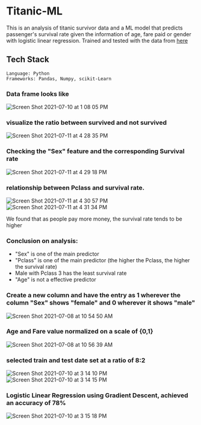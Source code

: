 # Titanic-ML

This is an analysis of titanic survivor data and a ML model that predicts passenger's survival rate given the information of age, fare paid or gender with logistic linear regression.
Trained and tested with the data from [here](https://www.kaggle.com/c/titanic/data)

## Tech Stack
```
Language: Python
Frameworks: Pandas, Numpy, scikit-Learn
```
### Data frame looks like 
![Screen Shot 2021-07-10 at 1 08 05 PM](https://user-images.githubusercontent.com/66694451/125171020-f5734300-e17f-11eb-8065-ccf9ca10acf8.png)

### visualize the ratio between survived and not survived
![Screen Shot 2021-07-11 at 4 28 35 PM](https://user-images.githubusercontent.com/66694451/125209167-0d70c280-e265-11eb-934a-31d705e643db.png)

### Checking the "Sex" feature and the corresponding Survival rate
![Screen Shot 2021-07-11 at 4 29 18 PM](https://user-images.githubusercontent.com/66694451/125209176-27aaa080-e265-11eb-9100-44fe1ca15a8a.png)

### relationship between Pclass and survival rate.
![Screen Shot 2021-07-11 at 4 30 57 PM](https://user-images.githubusercontent.com/66694451/125209268-a1db2500-e265-11eb-9aed-7e2400f2ac1e.png)
![Screen Shot 2021-07-11 at 4 31 34 PM](https://user-images.githubusercontent.com/66694451/125209279-b6b7b880-e265-11eb-994e-754923fd6b42.png)

We found that as people pay more money, the survival rate tends to be higher

### Conclusion on analysis:
- "Sex" is one of the main predictor
- "Pclass" is one of the main predictor (the higher the Pclass, the higher the survival rate)
- Male with Pclass 3 has the least survival rate
- "Age" is not a effective predictor

### Create a new column and have the entry as 1 wherever the column "Sex" shows "female" and 0 wherever it shows "male"
![Screen Shot 2021-07-08 at 10 54 50 AM](https://user-images.githubusercontent.com/66694451/124943962-f0c15a00-dfda-11eb-92f2-a5b2356bbd39.png)

### Age and Fare value normalized on a scale of {0,1}
![Screen Shot 2021-07-08 at 10 56 39 AM](https://user-images.githubusercontent.com/66694451/124944342-3bdb6d00-dfdb-11eb-8612-c6fdf3afcc83.png)

### selected train and test date set at a ratio of 8:2
![Screen Shot 2021-07-10 at 3 14 10 PM](https://user-images.githubusercontent.com/66694451/125174182-8272c800-e191-11eb-85e0-9f4c475be2df.png)
![Screen Shot 2021-07-10 at 3 14 15 PM](https://user-images.githubusercontent.com/66694451/125174183-843c8b80-e191-11eb-8711-33992f4d8ad3.png)

### Logistic Linear Regression using Gradient Descent, achieved an accuracy of 78%
![Screen Shot 2021-07-10 at 3 15 18 PM](https://user-images.githubusercontent.com/66694451/125174213-b221d000-e191-11eb-8dad-8b022c77fa94.png)



